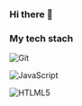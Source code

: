 ### Hi there 👋

<!--
**ChaeyoungPark1016/ChaeyoungPark1016** is a ✨ _special_ ✨ repository because its `README.md` (this file) appears on your GitHub profile.

Here are some ideas to get you started:

- 🔭 I’m currently working on ...
- 🌱 I’m currently learning ...
- 👯 I’m looking to collaborate on ...
- 🤔 I’m looking for help with ...
- 💬 Ask me about ...
- 📫 How to reach me: ...
- 😄 Pronouns: ...
- ⚡ Fun fact: ...
-->


<h3> My tech stach </h3>

![Git](https://img.shields.io/badge/-Git-black?style=for-the-badge&logo=git&logoColor=white)

![JavaScript](https://img.shields.io/badge/-javascript-yellow?style=for-the-badge&logo=git&logoColor=white)

![HTLML5](https://img.shields.io/badge/-HTML5-%E34F26?style=for-the-badge&logo=html5&logoColor=%E34F26)
